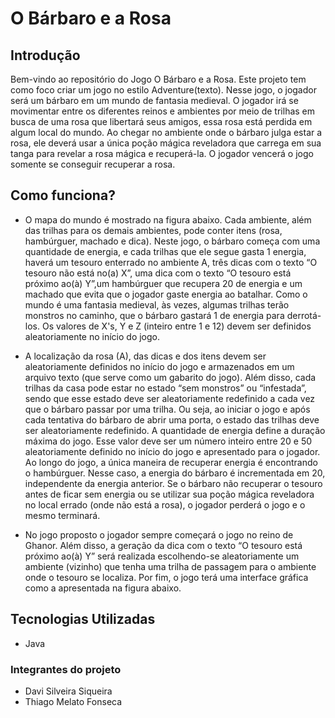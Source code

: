 # O Bárbaro e a Rosa

## Introdução

Bem-vindo ao repositório do Jogo O Bárbaro e a Rosa. Este projeto tem como foco criar um jogo no estilo Adventure(texto).
Nesse jogo, o jogador será um bárbaro em um mundo de fantasia medieval. O jogador irá se movimentar entre os diferentes reinos e ambientes por meio de trilhas em busca de uma rosa que libertará seus amigos, essa rosa está perdida em algum local do mundo. Ao chegar no ambiente onde o bárbaro julga estar a rosa, ele deverá usar a única poção mágica reveladora que carrega em sua tanga para revelar a rosa mágica e recuperá-la. O jogador vencerá o jogo somente se conseguir recuperar a rosa.


## Como funciona?

- O mapa do mundo é mostrado na figura abaixo. Cada ambiente, além das trilhas para os demais ambientes, pode conter itens (rosa, hambúrguer, machado e dica). Neste jogo, o bárbaro começa com uma quantidade de energia, e cada trilhas que ele segue gasta 1 energia, haverá um tesouro enterrado no ambiente A, três dicas com o texto “O tesouro não está no(a) X”, uma dica com o texto “O tesouro está próximo ao(à) Y”,um hambúrguer que recupera 20 de energia e um machado que evita que o jogador gaste energia ao batalhar. Como o mundo é uma fantasia medieval, às vezes, algumas trilhas terão monstros no caminho, que o bárbaro gastará 1 de energia para derrotá-los. Os valores de X's, Y e Z (inteiro entre 1 e 12) devem ser definidos aleatoriamente no início do jogo.

- A localização da rosa (A), das dicas e dos itens devem ser aleatoriamente definidos no início do jogo e armazenados em um arquivo texto (que serve como um gabarito do jogo). Além disso, cada trilhas da casa pode estar no estado “sem monstros” ou “infestada”, sendo que esse estado deve ser aleatoriamente redefinido a cada vez que o bárbaro passar por uma trilha. Ou seja, ao iniciar o jogo e após cada tentativa do bárbaro de abrir uma porta, o estado das trilhas deve ser aleatoriamente redefinido. A quantidade de energia define a duração máxima do jogo. Esse valor deve ser um número inteiro entre 20 e 50 aleatoriamente definido no início do jogo e apresentado para o jogador. Ao longo do jogo, a única maneira de recuperar energia é encontrando o hambúrguer. Nesse caso, a energia do bárbaro é incrementada em 20, independente da energia anterior. Se o bárbaro não recuperar o tesouro antes de ficar sem energia ou se utilizar sua poção mágica reveladora no local errado (onde não está a rosa), o jogador perderá o jogo e o mesmo terminará.

- No jogo proposto o jogador sempre começará o jogo no reino de Ghanor. Além disso, a geração da dica com o texto “O tesouro está próximo ao(à) Y” será realizada escolhendo-se aleatoriamente um ambiente (vizinho) que tenha uma trilha de passagem para o ambiente onde o tesouro se localiza. Por fim, o jogo terá uma interface gráfica como a apresentada na figura abaixo.

## Tecnologias Utilizadas

- Java

### Integrantes do projeto
- Davi Silveira Siqueira
- Thiago Melato Fonseca